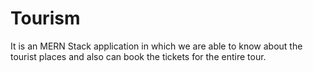 # Tourism
It is an MERN Stack application in which we are able to know about the tourist places and also can book the tickets for the entire tour.
